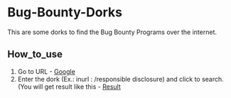 Bug-Bounty-Dorks
===================
This are some dorks to find the Bug Bounty Programs over the internet.
## How_to_use ##
1. Go to URL - [Google](https://www.goolge.com/)
2. Enter the dork (Ex.: inurl : /responsible disclosure) and click to search.(You will get result like this - [Result](https://www.google.com/search?sxsrf=ALeKk00CVvHbCUVQC8oHoF6Pok1tKgFXOA%3A1590033851569&source=hp&ei=u_3FXqW5IPuprtoP2uKC0AE&q=inurl+%3A+%2Fresponsible+disclosure%27&oq=inurl+%3A+%2Fresponsible+disclosure%27&gs_lcp=CgZwc3ktYWIQAzICCAAyBggAEBYQHjIGCAAQFhAeMgYIABAWEB4yBggAEBYQHjIGCAAQFhAeMgYIABAWEB4yBggAEBYQHjIGCAAQFhAeUJcEWIgKYNoKaABwAHgAgAHSAYgB0gGSAQMyLTGYAQCgAQKgAQGqAQdnd3Mtd2l6&sclient=psy-ab&ved=0ahUKEwjlgpvXicTpAhX7lEsFHVqxABoQ4dUDCAc&uact=5)
